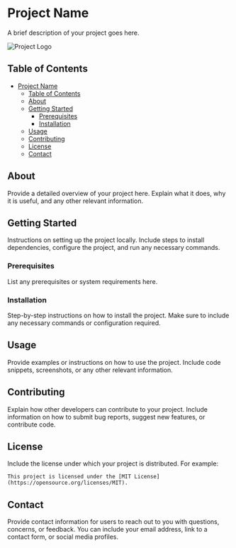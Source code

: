 # Project Name

A brief description of your project goes here.

![Project Logo](/path/to/logo.png)

## Table of Contents

- [Project Name](#project-name)
  - [Table of Contents](#table-of-contents)
  - [About](#about)
  - [Getting Started](#getting-started)
    - [Prerequisites](#prerequisites)
    - [Installation](#installation)
  - [Usage](#usage)
  - [Contributing](#contributing)
  - [License](#license)
  - [Contact](#contact)

## About

Provide a detailed overview of your project here. Explain what it does, why it is useful, and any other relevant information.

## Getting Started

Instructions on setting up the project locally. Include steps to install dependencies, configure the project, and run any necessary commands. 

### Prerequisites

List any prerequisites or system requirements here.

### Installation

Step-by-step instructions on how to install the project. Make sure to include any necessary commands or configuration required.

## Usage

Provide examples or instructions on how to use the project. Include code snippets, screenshots, or any other relevant information.

## Contributing

Explain how other developers can contribute to your project. Include information on how to submit bug reports, suggest new features, or contribute code.

## License

Include the license under which your project is distributed. For example:

```
This project is licensed under the [MIT License](https://opensource.org/licenses/MIT).
```

## Contact

Provide contact information for users to reach out to you with questions, concerns, or feedback. You can include your email address, link to a contact form, or social media profiles.
 
